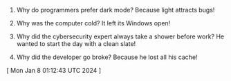  
1. Why do programmers prefer dark mode? 
   Because light attracts bugs!

2. Why was the computer cold?
   It left its Windows open!

3. Why did the cybersecurity expert always take a shower before work?
   He wanted to start the day with a clean slate!

4. Why did the developer go broke?
   Because he lost all his cache!
 
[ 
Mon Jan  8 01:12:43 UTC 2024
 ]
